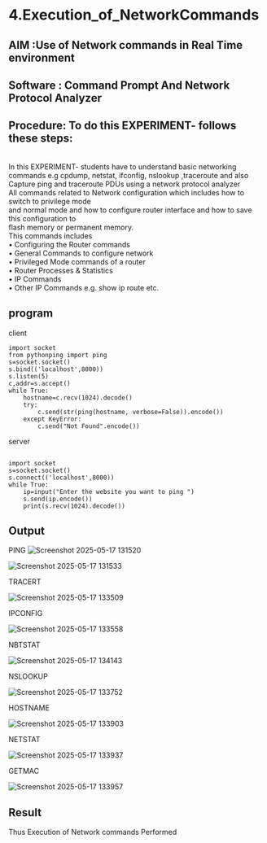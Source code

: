 # 4.Execution_of_NetworkCommands
## AIM :Use of Network commands in Real Time environment
## Software : Command Prompt And Network Protocol Analyzer
## Procedure: To do this EXPERIMENT- follows these steps:
<BR>
In this EXPERIMENT- students have to understand basic networking commands e.g cpdump, netstat, ifconfig, nslookup ,traceroute and also Capture ping and traceroute PDUs using a network protocol analyzer 
<BR>
All commands related to Network configuration which includes how to switch to privilege mode
<BR>
and normal mode and how to configure router interface and how to save this configuration to
<BR>
flash memory or permanent memory.
<BR>
This commands includes
<BR>
• Configuring the Router commands
<BR>
• General Commands to configure network
<BR>
• Privileged Mode commands of a router 
<BR>
• Router Processes & Statistics
<BR>
• IP Commands
<BR>
• Other IP Commands e.g. show ip route etc.
<BR>

## program
client
```
import socket 
from pythonping import ping 
s=socket.socket() 
s.bind(('localhost',8000)) 
s.listen(5) 
c,addr=s.accept() 
while True: 
    hostname=c.recv(1024).decode() 
    try: 
        c.send(str(ping(hostname, verbose=False)).encode()) 
    except KeyError: 
        c.send("Not Found".encode())
```
       
server
```
 
import socket 
s=socket.socket() 
s.connect(('localhost',8000)) 
while True: 
    ip=input("Enter the website you want to ping ") 
    s.send(ip.encode()) 
    print(s.recv(1024).decode())
```


## Output
PING
![Screenshot 2025-05-17 131520](https://github.com/user-attachments/assets/879b3f2c-4aa1-4ca0-8948-70dad9fa8005)

![Screenshot 2025-05-17 131533](https://github.com/user-attachments/assets/c9e5243a-822c-4888-8311-e75b201ca007)

TRACERT

![Screenshot 2025-05-17 133509](https://github.com/user-attachments/assets/bcd2cc86-6a8c-4213-ab91-457937aab65b)

IPCONFIG

![Screenshot 2025-05-17 133558](https://github.com/user-attachments/assets/4d3bf1bb-76ba-4619-8d9d-bdaa9d55dd6c)

NBTSTAT

![Screenshot 2025-05-17 134143](https://github.com/user-attachments/assets/63e5a5dc-33ab-468d-b065-cc38907ca265)

NSLOOKUP

![Screenshot 2025-05-17 133752](https://github.com/user-attachments/assets/3308554c-866b-46de-a296-24474efca719)

HOSTNAME

![Screenshot 2025-05-17 133903](https://github.com/user-attachments/assets/18ecbdbb-efcf-4774-8436-df4062bff703)

NETSTAT

![Screenshot 2025-05-17 133937](https://github.com/user-attachments/assets/f33609ec-f769-4706-82a1-1bf927917d97)

GETMAC

![Screenshot 2025-05-17 133957](https://github.com/user-attachments/assets/f082cd05-8ab5-42ea-8dac-9374d9aaf69d)


## Result
Thus Execution of Network commands Performed 
